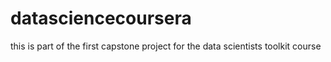 # datasciencecoursera
this is part of the first capstone project for the data scientists toolkit course
